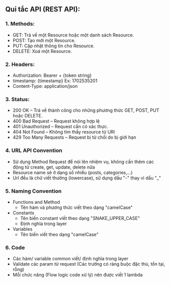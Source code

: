 ## Qui tắc API (REST API):

### 1. Methods:
 - GET: Trả về một Resource hoặc một danh sách Resource.
 - POST: Tạo mới một Resource.
 - PUT: Cập nhật thông tin cho Resource.
 - DELETE: Xoá một Resource.

### 2. Headers:
 - Authorization: Bearer + {token string}
 - timestamp: {timestamp} Ex: 1702535201
 - Content-Type: application/json

### 3. Status:
 - 200 OK – Trả về thành công cho những phương thức GET, POST, PUT hoặc DELETE.
 - 400 Bad Request – Request không hợp lệ
 - 401 Unauthorized – Request cần có xác thực.
 - 404 Not Found – Không tìm thấy resource từ URI
 - 429 Too Many Requests – Request bị từ chối do bị giới hạn

### 4. URL API Convention
 - Sử dụng Method Request để nói lên nhiệm vụ, không cần thêm các động từ create, get, update, delete nữa
 - Resource name sẽ ở dạng số nhiều (posts, categories,...)
 - Url đều là chữ viết thường (lowercase), sử dụng dấu "-" thay vì dấu "_"

### 5. Naming Convention
 - Functions and Method
    - Tên hàm và phương thức viết theo dạng "camelCase"
 - Constants
    - Tên biến constant viết theo dạng "SNAKE_UPPER_CASE"
    - Định nghĩa trong layer
 - Variables
    - Tên biến viết theo dạng "camelCase"

### 6. Code
 - Các hàm/ variable common viết/ định nghĩa trong layer
 - Validate các param từ request (Các trường có ràng buộc đặc thù, tồn tại, rỗng)
 - Mỗi chức năng (Flow logic code xử lý) nên được viết 1 lambda 
